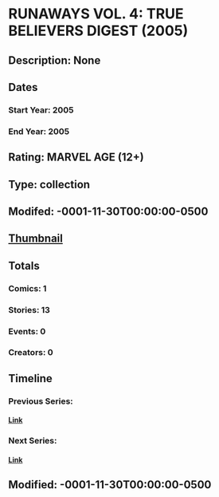 # RUNAWAYS VOL. 4: TRUE BELIEVERS DIGEST (2005)
## Description: None
## Dates
### Start Year: 2005
### End Year: 2005
## Rating: MARVEL AGE (12+)
## Type: collection
## Modifed: -0001-11-30T00:00:00-0500
## [Thumbnail](http://i.annihil.us/u/prod/marvel/i/mg/b/90/4bc623ca2a80e.jpg)
## Totals
### Comics: 1
### Stories: 13
### Events: 0
### Creators: 0
## Timeline
### Previous Series: 
#### [Link]()
### Next Series: 
#### [Link]()
## Modified: -0001-11-30T00:00:00-0500